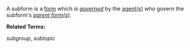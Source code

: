 A subform is a [form](https://github.com/gcassel/Modular-Organization-Terminology/blob/master/terms/form.md) which *is [governed](https://github.com/gcassel/Modular-Organization-Terminology/blob/master/terms/govern.md)* by the [agent(s)](https://github.com/gcassel/Modular-Organization-Terminology/blob/master/terms/agent.md) who govern the subform's *[parent form(s)](https://github.com/gcassel/Modular-Organization-Terminology/blob/master/compound-terms/parent-form.md)*.

**Related Terms:**

*subgroup*, *subtopic*


